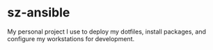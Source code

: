# sz-ansible
My personal project I use to deploy my dotfiles, install packages, and configure my workstations for development.
